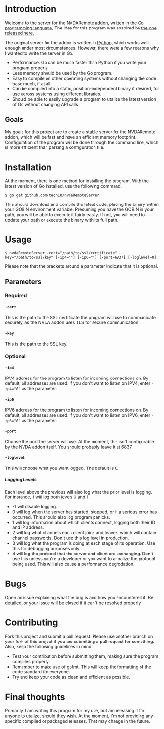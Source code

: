 # Introduction

Welcome to the server for the NVDARemote addon, written in the [Go programming language.](https://golang.org/) The idea for this program was enspired by [the one released here.](https://github.com/jmdaweb/NVDARemoteServer)

The original server for the addon is written in [Python,](https://www.python.org/) which works well enough under most circumstances. However, there were a few reasons why I wanted to write the server in Go.

- Performance. Go can be much faster than Python if you write your program properly.
- Less memory should be used by the Go program.
- Easy to compile on other operating systems without changing the code base much, if at all.
- Can be compiled into a static, position-independent binary if desired, for use across systems using different libraries.
- Should be able to easily upgrade a program to utalize the latest version of Go without changing API calls.


## Goals

My goals for this project are to create a stable server for the NVDARemote addon, which will be fast and have an efficient memory footprint. Configuration of the program will be done through the command line, which is more efficient than parsing a configuration file.


# Installation

At the moment, there is one method for installing the program. With the latest version of Go installed, use the following command.

```console
$ go get github.com/tech10/nvdaRemoteServer
```

This should download and compile the latest code, placing the binary within your GOBIN environment variable. Presuming you have the GOBIN in your path, you will be able to execute it fairly easily. If not, you will need to update your path or execute the binary with its full path.


# Usage

```console
$ nvdaRemoteServer -cert="/path/to/ssl/certificate" -key="/path/to/ssl/key" [-ip4=""] [-ip6=""] [-port=6837] [-loglevel=0]
```

Please note that the brackets around a parameter indicate that it is optional.


## Parameters

### Required

#### `-cert`

This is the path to the SSL certificate the program will use to communicate securely, as the NVDA addon uses TLS for secure communication.


#### `-key`

This is the path to the SSL key.


### Optional

#### `-ip4`

IPV4 address for the program to listen for incoming connections on. By default, all addresses are used. If you don't want to listen on IPV4, enter `-ip4="0"` as the parameter.


#### `-ip6`

IPV6 address for the program to listen for incoming connections on. By default, all addresses are used.  If you don't want to listen on IPV6, enter `-ip6="0"` as the parameter.


#### `-port`

Choose the port the server will use. At the moment, this isn't configurable by the NVDA addon itself. You should probably leave it at 6837.


#### `-loglevel`

This will choose what you want logged. The default is 0.


##### Logging Levels

Each level above the previous will also log what the prior level is logging. For instance, 1 will log both levels 0 and 1.

- -1 will disable logging.
- 0 will log when the server has started, stopped, or if a serious error has occurred. This should also log program panicks.
- 1 will log information about which clients connect, logging both their ID and IP address.
- 2 will log what channels each client joins and leaves, which will contain channel passwords. Don't use this log level in production.
- 3 will log what the program is doing at each stage of its operation. Use this for debugging purposes only.
- 4 will log the protocol that the server and client are exchanging. Don't use this unless you're a developer or you want to annalize the protocol being used. This will also cause a performance degrodation.


# Bugs

Open an issue explaining what the bug is and how you encountered it. Be detailed, or your issue will be closed if it can't be resolved properly.


# Contributing

Fork this project and submit a pull request. Please use another branch on your fork of this project if you are submitting a pull request for something. Also, keep the following guidelines in mind.

- Test your contribution before submitting them, making sure the program compiles properly.
- Remember to make use of gofmt. This will keep the formatting of the code standard for everyone.
- Try and keep your code as clean and efficient as possible.


# Final thoughts

Primarily, I am writing this program for my use, but am releasing it for anyone to utalize, should they wish. At the moment, I'm not providing any specific compiled or packaged releases. That may change in the future.